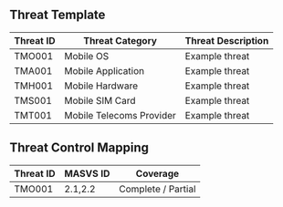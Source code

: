 ## Threat Template

| Threat ID      | Threat Category | Threat Description  | 
| ------------- |-------------| -----|
| TMO001   | Mobile OS | Example threat |
| TMA001   | Mobile Application| Example threat |
| TMH001   | Mobile Hardware | Example threat |
| TMS001   | Mobile SIM Card| Example threat |
| TMT001   | Mobile Telecoms Provider | Example threat |


## Threat Control Mapping

| Threat ID      | MASVS ID | Coverage  | 
| ------------- |-------------| -----|
| TMO001   | 2.1,2.2 | Complete / Partial |


